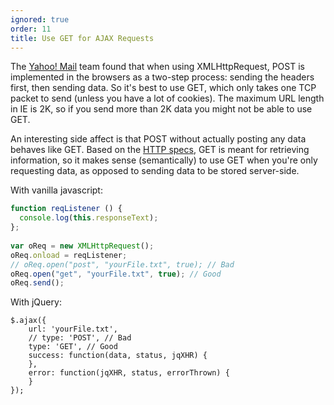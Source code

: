 ```yaml
---
ignored: true
order: 11
title: Use GET for AJAX Requests
---
```


The [Yahoo! Mail](http://mail.yahoo.com) team found that when using XMLHttpRequest, POST is implemented in the browsers as a two-step process: sending the headers first, then sending data. So it's best to use GET, which only takes one TCP packet to send (unless you have a lot of cookies). The maximum URL length in IE is 2K, so if you send more than 2K data you might not be able to use GET.

An interesting side affect is that POST without actually posting any data behaves like GET. Based on the [HTTP specs](http://www.w3.org/Protocols/rfc2616/rfc2616-sec9.html), GET is meant for retrieving information, so it makes sense (semantically) to use GET when you're only requesting data, as opposed to sending data to be stored server-side.

With vanilla javascript:

```js
function reqListener () {
  console.log(this.responseText);
};
 
var oReq = new XMLHttpRequest();
oReq.onload = reqListener;
// oReq.open("post", "yourFile.txt", true); // Bad
oReq.open("get", "yourFile.txt", true); // Good
oReq.send();
```

With jQuery:

```
$.ajax({
	url: 'yourFile.txt',
	// type: 'POST', // Bad
	type: 'GET', // Good
	success: function(data, status, jqXHR) {
	},
	error: function(jqXHR, status, errorThrown) {
	}
});
```
